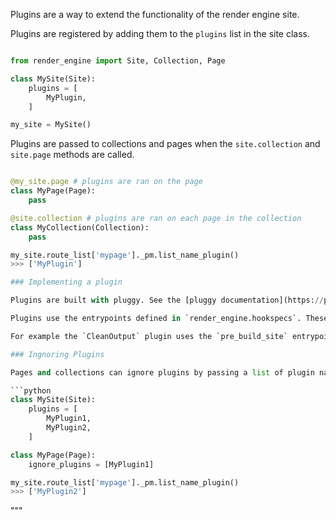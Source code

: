 Plugins are a way to extend the functionality of the render engine site.

Plugins are registered by adding them to the `plugins` list in the site class.

```python

from render_engine import Site, Collection, Page

class MySite(Site):
    plugins = [
        MyPlugin,
    ]

my_site = MySite()
```

Plugins are passed to collections and pages when the `site.collection` and `site.page` methods are called.

```python

@my_site.page # plugins are ran on the page
class MyPage(Page):
    pass

@site.collection # plugins are ran on each page in the collection
class MyCollection(Collection):
    pass

my_site.route_list['mypage']._pm.list_name_plugin()
>>> ['MyPlugin']

### Implementing a plugin

Plugins are built with pluggy. See the [pluggy documentation](https://pluggy.readthedocs.io/en/latest/#) for more information.

Plugins use the entrypoints defined in `render_engine.hookspecs`. These allow plugins to be called at different points in the render engine lifecycle.

For example the `CleanOutput` plugin uses the `pre_build_site` entrypoint to remove the output directory before rendering.

### Ingnoring Plugins

Pages and collections can ignore plugins by passing a list of plugin names to the `ignore_plugins` attribute.

```python
class MySite(Site):
    plugins = [
        MyPlugin1,
        MyPlugin2,
    ]

class MyPage(Page):
    ignore_plugins = [MyPlugin1]

my_site.route_list['mypage']._pm.list_name_plugin()
>>> ['MyPlugin2']


```

"""